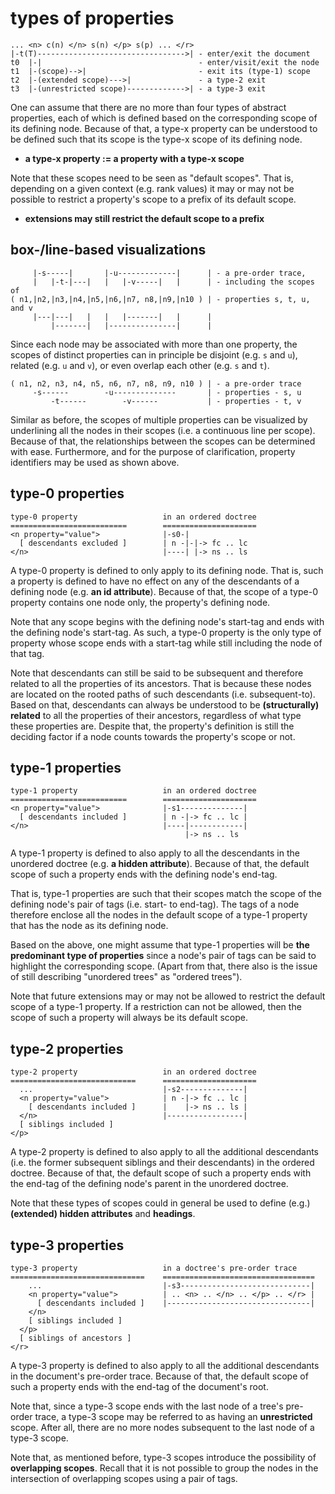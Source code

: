 
<!-- ======================================================================= -->
# types of properties

```
... <n> c(n) </n> s(n) </p> s(p) ... </r>
|-t(T)--------------------------------->| - enter/exit the document
t0  |-|                                   - enter/visit/exit the node
t1  |-(scope)-->|                         - exit its (type-1) scope
t2  |-(extended scope)--->|               - a type-2 exit
t3  |-(unrestricted scope)------------->| - a type-3 exit
```

One can assume that there are no more than four types of abstract properties,
each of which is defined based on the corresponding scope of its defining node.
Because of that, a type-x property can be understood to be defined such that
its scope is the type-x scope of its defining node.

* **a type-x property := a property with a type-x scope**

Note that these scopes need to be seen as "default scopes". That is, depending
on a given context (e.g. rank values) it may or may not be possible to restrict
a property's scope to a prefix of its default scope.

* **extensions may still restrict the default scope to a prefix**

<!-- ======================================================================= -->
## box-/line-based visualizations

```
     |-s-----|       |-u-------------|      | - a pre-order trace,
     |   |-t-|---|   |   |-v-----|   |      | - including the scopes of
( n1,|n2,|n3,|n4,|n5,|n6,|n7, n8,|n9,|n10 ) | - properties s, t, u, and v
     |---|---|   |   |   |-------|   |      |
         |-------|   |---------------|      |
```

Since each node may be associated with more than one property, the scopes
of distinct properties can in principle be disjoint (e.g. `s` and `u`),
related (e.g. `u` and `v`), or even overlap each other (e.g. `s` and `t`).

```
( n1, n2, n3, n4, n5, n6, n7, n8, n9, n10 ) | - a pre-order trace
     -s------        -u--------------       | - properties - s, u
         -t------        -v------           | - properties - t, v
```

Similar as before, the scopes of multiple properties can be visualized by
underlining all the nodes in their scopes (i.e. a continuous line per scope).
Because of that, the relationships between the scopes can be determined with
ease. Furthermore, and for the purpose of clarification, property identifiers
may be used as shown above.

<!-- ======================================================================= -->
## type-0 properties

```
type-0 property                   in an ordered doctree
==========================        =====================
<n property="value">              |-s0-|
  [ descendants excluded ]        | n -|-|-> fc .. lc
</n>                              |----| |-> ns .. ls
```

A type-0 property is defined to only apply to its defining node. That is, such
a property is defined to have no effect on any of the descendants of a defining
node (e.g. **an id attribute**). Because of that, the scope of a type-0 property
contains one node only, the property's defining node.

Note that any scope begins with the defining node's start-tag and ends with
the defining node's start-tag. As such, a type-0 property is the only type
of property whose scope ends with a start-tag while still including the node
of that tag.

Note that descendants can still be said to be subsequent and therefore related
to all the properties of its ancestors. That is because these nodes are located
on the rooted paths of such descendants (i.e. subsequent-to). Based on that,
descendants can always be understood to be **(structurally) related** to all
the properties of their ancestors, regardless of what type these properties
are. Despite that, the property's definition is still the deciding factor if
a node counts towards the property's scope or not.

<!-- ======================================================================= -->
## type-1 properties

```
type-1 property                   in an ordered doctree
==========================        =====================
<n property="value">              |-s1--------------|
  [ descendants included ]        | n -|-> fc .. lc |
</n>                              |----|------------|
                                       |-> ns .. ls
```

A type-1 property is defined to also apply to all the descendants in the
unordered doctree (e.g. **a hidden attribute**). Because of that, the default
scope of such a property ends with the defining node's end-tag.

That is, type-1 properties are such that their scopes match the scope of the
defining node's pair of tags (i.e. start- to end-tag). The tags of a node
therefore enclose all the nodes in the default scope of a type-1 property
that has the node as its defining node.

Based on the above, one might assume that type-1 properties will be
**the predominant type of properties** since a node's pair of tags can be
said to highlight the corresponding scope. (Apart from that, there also is
the issue of still describing "unordered trees" as "ordered trees").

Note that future extensions may or may not be allowed to restrict the default
scope of a type-1 property. If a restriction can not be allowed, then the
scope of such a property will always be its default scope.

<!-- ======================================================================= -->
## type-2 properties

```
type-2 property                   in an ordered doctree
============================      =====================
  ...                             |-s2--------------|
  <n property="value">            | n -|-> fc .. lc |
    [ descendants included ]      |    |-> ns .. ls |
  </n>                            |-----------------|
  [ siblings included ]
</p>
```

A type-2 property is defined to also apply to all the additional descendants
(i.e. the former subsequent siblings and their descendants) in the ordered
doctree. Because of that, the default scope of such a property ends with the
end-tag of the defining node's parent in the unordered doctree.

Note that these types of scopes could in general be used to define (e.g.)
**(extended) hidden attributes** and **headings**.

<!-- ======================================================================= -->
## type-3 properties

```
type-3 property                   in a doctree's pre-order trace
==============================    ==================================
    ...                           |-s3-----------------------------|
    <n property="value">          | .. <n> .. </n> .. </p> .. </r> |
      [ descendants included ]    |--------------------------------|
    </n>
    [ siblings included ]
  </p>
  [ siblings of ancestors ]
</r>
```

A type-3 property is defined to also apply to all the additional descendants
in the document's pre-order trace. Because of that, the default scope of such
a property ends with the end-tag of the document's root.

Note that, since a type-3 scope ends with the last node of a tree's pre-order
trace, a type-3 scope may be referred to as having an **unrestricted** scope.
After all, there are no more nodes subsequent to the last node of a type-3
scope.

Note that, as mentioned before, type-3 scopes introduce the possibility of
**overlapping scopes**. Recall that it is not possible to group the nodes
in the intersection of overlapping scopes using a pair of tags.
